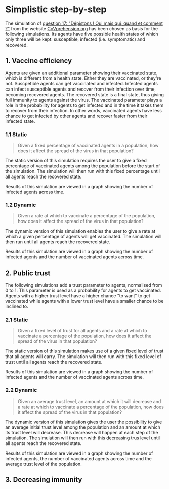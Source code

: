 # Simplistic step-by-step

The simulation of [question 17: "Dépistons ! Oui mais qui, quand et comment ?"](https://covprehension.org/2020/05/12/q17.html) from the website [CoVprehension.org](https://covprehension.org/) has been chosen as basis for the following simulations. Its agents have five possible health states of which only three will be kept: susceptible, infected (i.e. symptomatic) and recovered.

## 1. Vaccine efficiency

Agents are given an additional parameter showing their vaccinated state, which is different from a health state. Either they are vaccinated, or they're not. Suscpetible agents can get vaccinated and infected. Infected agents can infect susceptible agents and recover from their infection over time, becoming recovered agents. The recovered state is a final state, thus giving full immunity to agents against the virus. The vaccinated parameter plays a role in the probability for agents to get infected and in the time it takes them to recover from their infection. In other words, vaccinated agents have less chance to get infected by other agents and recover faster from their infected state.

### 1.1 Static

>Given a fixed percentage of vaccinated agents in a population, how does it affect the spread of the virus in that population?

The static version of this simulation requires the user to give a fixed percentage of vaccinated agents among the population before the start of the simulation. The simulation will then run with this fixed percentage until all agents reach the recovered state.

Results of this simulation are viewed in a graph showing the number of infected agents across time.

### 1.2 Dynamic

>Given a rate at which to vaccinate a percentage of the population, how does it affect the spread of the virus in that population?

The dynamic version of this simulation enables the user to give a rate at which a given percentage of agents will get vaccinated. The simulation will then run until all agents reach the recovered state.

Results of this simulation are viewed in a graph showing the number of infected agents and the number of vaccinated agents across time.

## 2. Public trust

The following simulations add a trust parameter to agents, normalised from 0 to 1. This parameter is used as a probability for agents to get vaccinated. Agents with a higher trust level have a higher chance "to want" to get vaccinated while agents with a lower trust level have a smaller chance to be inclined to.

### 2.1 Static

>Given a fixed level of trust for all agents and a rate at which to vaccinate a percentage of the population, how does it affect the spread of the virus in that population?

The static version of this simulation makes use of a given fixed level of trust that all agents will carry. The simulation will then run with this fixed level of trust until all agents reach the recovered state.

Results of this simulation are viewed in a graph showing the number of infected agents and the number of vaccinated agents across time.

### 2.2 Dynamic

>Given an average trust level, an amount at which it will decrease and a rate at which to vaccinate a percentage of the population, how does it affect the spread of the virus in that population?

The dynamic version of this simulation gives the user the possibility to give an average initial trust level among the population and an amount at which its trust level will decrease. This decrease will happen at each step of the simulation. The simulation will then run with this decreasing trus level until all agents reach the recovered state.

Results of this simulation are viewed in a graph showing the number of infected agents, the number of vaccinated agents across time and the average trust level of the population.

## 3. Decreasing immunity

<TODO>
